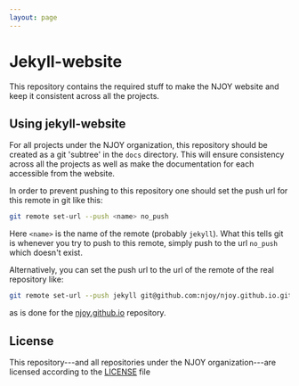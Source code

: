 ```yaml
---
layout: page
---
```

# Jekyll-website
This repository contains the required stuff to make the NJOY website and keep it consistent across all the projects.

## Using jekyll-website
For all projects under the NJOY organization, this repository should be created as a git 'subtree' in the `docs` directory. This will ensure consistency across all the projects as well as make the documentation for each accessible from the website.

In order to prevent pushing to this repository one should set the push url for this remote in git like this:

```bash
git remote set-url --push <name> no_push
```
Here `<name>` is the name of the remote (probably `jekyll`). What this tells git is whenever you try to push to this remote, simply push to the url `no_push` which doesn't exist.

Alternatively, you can set the push url to the url of the remote of the real repository like:

```bash
git remote set-url --push jekyll git@github.com:njoy/njoy.github.io.git
```
as is done for the [njoy.github.io](https://github.com/njoy/njoy.github.io) repository.

## License
This repository---and all repositories under the NJOY organization---are licensed according to the [LICENSE](LICENSE.md) file
